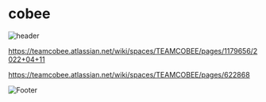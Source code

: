 # cobee
![header](https://capsule-render.vercel.app/api?type=waving&color=timeGradient&height=300&section=header&text=SONSU%20&fontSize=90)

https://teamcobee.atlassian.net/wiki/spaces/TEAMCOBEE/pages/1179656/2022+04+11

https://teamcobee.atlassian.net/wiki/spaces/TEAMCOBEE/pages/622868

        
          
![Footer](https://capsule-render.vercel.app/api?type=waving&color=timeGradient&height=200&section=footer)

    
